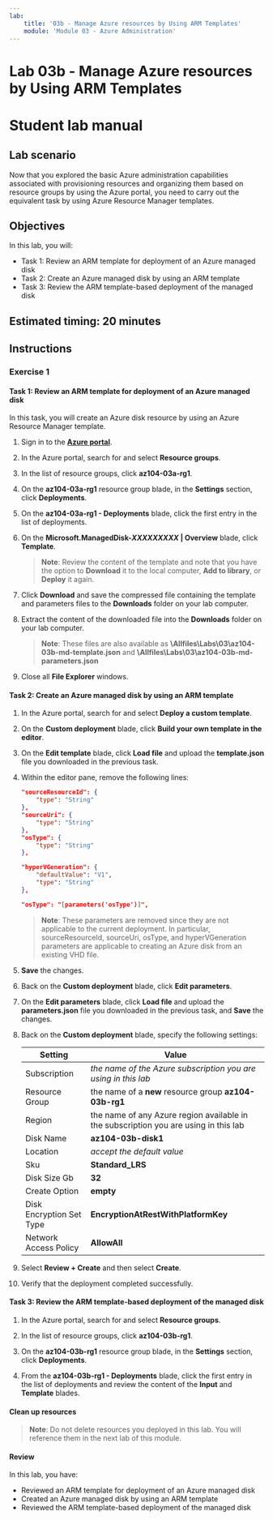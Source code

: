 ```yaml
---
lab:
    title: '03b - Manage Azure resources by Using ARM Templates'
    module: 'Module 03 - Azure Administration'
---
```


# Lab 03b - Manage Azure resources by Using ARM Templates
# Student lab manual

## Lab scenario
Now that you explored the basic Azure administration capabilities associated with provisioning resources and organizing them based on resource groups by using the Azure portal, you need to carry out the equivalent task by using Azure Resource Manager templates.

## Objectives

In this lab, you will:

+ Task 1: Review an ARM template for deployment of an Azure managed disk
+ Task 2: Create an Azure managed disk by using an ARM template
+ Task 3: Review the ARM template-based deployment of the managed disk

## Estimated timing: 20 minutes

## Instructions

### Exercise 1

#### Task 1: Review an ARM template for deployment of an Azure managed disk

In this task, you will create an Azure disk resource by using an Azure Resource Manager template.

1. Sign in to the [**Azure portal**](https://portal.azure.com).

1. In the Azure portal, search for and select **Resource groups**. 

1. In the list of resource groups, click **az104-03a-rg1**.

1. On the **az104-03a-rg1** resource group blade, in the **Settings** section, click **Deployments**.

1. On the **az104-03a-rg1 - Deployments** blade, click the first entry in the list of deployments.

1. On the **Microsoft.ManagedDisk-*XXXXXXXXX* \| Overview** blade, click **Template**.

    >**Note**: Review the content of the template and note that you have the option to **Download** it to the local computer, **Add to library**, or **Deploy** it again.

1. Click **Download** and save the compressed file containing the template and parameters files to the **Downloads** folder on your lab computer.

1. Extract the content of the downloaded file into the **Downloads** folder on your lab computer.

    >**Note**: These files are also available as **\\Allfiles\\Labs\\03\\az104-03b-md-template.json** and **\\Allfiles\\Labs\\03\\az104-03b-md-parameters.json**
    
1. Close all **File Explorer** windows.

#### Task 2: Create an Azure managed disk by using an ARM template

1. In the Azure portal, search for and select **Deploy a custom template**.

1. On the **Custom deployment** blade, click **Build your own template in the editor**.

1. On the **Edit template** blade, click **Load file** and upload the **template.json** file you downloaded in the previous task.

1. Within the editor pane, remove the following lines:

   ```json
   "sourceResourceId": {
       "type": "String"
   },
   "sourceUri": {
       "type": "String"
   },
   "osType": {
       "type": "String"
   },
   ```

   ```json
   "hyperVGeneration": {
       "defaultValue": "V1",
       "type": "String"
   },      
   ```

   ```json
   "osType": "[parameters('osType')]",
   ```

    >**Note**: These parameters are removed since they are not applicable to the current deployment. In particular, sourceResourceId, sourceUri, osType, and hyperVGeneration parameters are applicable to creating an Azure disk from an existing VHD file.

1. **Save** the changes.

1. Back on the **Custom deployment** blade, click **Edit parameters**. 

1. On the **Edit parameters** blade, click **Load file** and upload the **parameters.json** file you downloaded in the previous task, and **Save** the changes.

1. Back on the **Custom deployment** blade, specify the following settings:

    | Setting | Value |
    | --- |--- |
    | Subscription | *the name of the Azure subscription you are using in this lab* |
    | Resource Group | the name of a **new** resource group **az104-03b-rg1** |
    | Region | the name of any Azure region available in the subscription you are using in this lab |
    | Disk Name | **az104-03b-disk1** |
    | Location | *accept the default value* |
    | Sku | **Standard_LRS** |
    | Disk Size Gb | **32** |
    | Create Option | **empty** |
    | Disk Encryption Set Type | **EncryptionAtRestWithPlatformKey** |
    | Network Access Policy | **AllowAll** |

1. Select **Review + Create** and then select **Create**.

1. Verify that the deployment completed successfully.

#### Task 3: Review the ARM template-based deployment of the managed disk

1. In the Azure portal, search for and select **Resource groups**. 

1. In the list of resource groups, click **az104-03b-rg1**.

1. On the **az104-03b-rg1** resource group blade, in the **Settings** section, click **Deployments**.

1. From the **az104-03b-rg1 - Deployments** blade, click the first entry in the list of deployments and review the content of the **Input** and **Template** blades.

#### Clean up resources

   >**Note**: Do not delete resources you deployed in this lab. You will reference them in the next lab of this module.

#### Review

In this lab, you have:

- Reviewed an ARM template for deployment of an Azure managed disk
- Created an Azure managed disk by using an ARM template
- Reviewed the ARM template-based deployment of the managed disk
